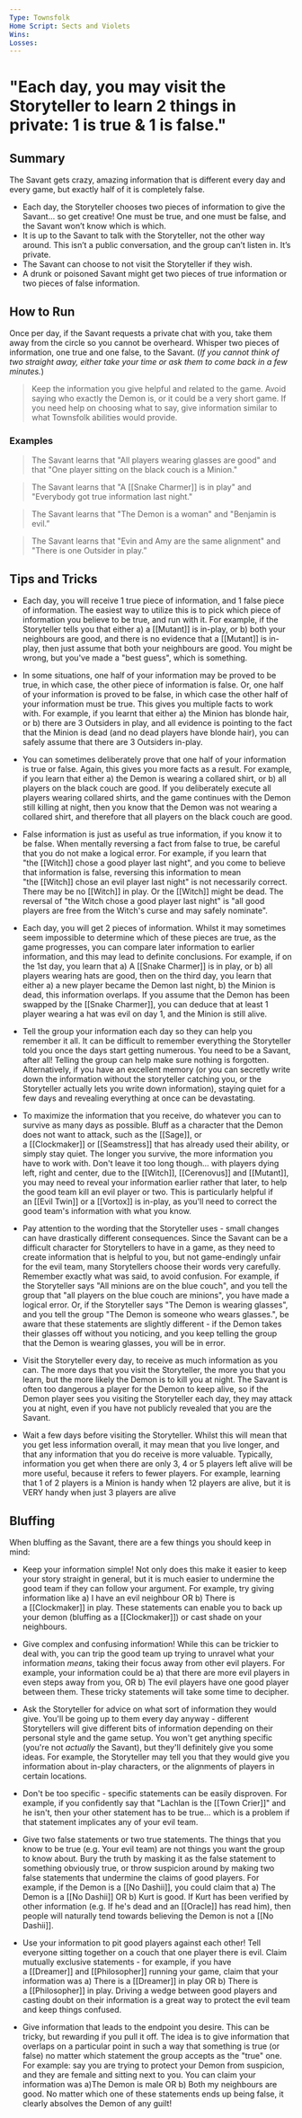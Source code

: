 ```yaml
---
Type: Townsfolk
Home Script: Sects and Violets
Wins: 
Losses:
---
```

# "Each day, you may visit the Storyteller to learn 2 things in private: 1 is true & 1 is false."

## Summary
The Savant gets crazy, amazing information that is different every day and every game, but exactly half of it is completely false.

- Each day, the Storyteller chooses two pieces of information to give the Savant... so get creative! One must be true, and one must be false, and the Savant won’t know which is which.
- It is up to the Savant to talk with the Storyteller, not the other way around. This isn’t a public conversation, and the group can’t listen in. It’s private.
- The Savant can choose to not visit the Storyteller if they wish.
- A drunk or poisoned Savant might get two pieces of true information or two pieces of false information.
## How to Run
Once per day, if the Savant requests a private chat with you, take them away from the circle so you cannot be overheard. Whisper two pieces of information, one true and one false, to the Savant. (_If you cannot think of two straight away, either take your time or ask them to come back in a few minutes._)

>Keep the information you give helpful and related to the game. Avoid saying who exactly the Demon is, or it could be a very short game. If you need help on choosing what to say, give information similar to what Townsfolk abilities would provide.
### Examples
>The Savant learns that "All players wearing glasses are good" and that "One player sitting on the black couch is a Minion."

>The Savant learns that "A [[Snake Charmer]] is in play" and "Everybody got true information last night."

>The Savant learns that "The Demon is a woman" and "Benjamin is evil.”

>The Savant learns that "Evin and Amy are the same alignment" and "There is one Outsider in play.”
## Tips and Tricks
- Each day, you will receive 1 true piece of information, and 1 false piece of information. The easiest way to utilize this is to pick which piece of information you believe to be true, and run with it. For example, if the Storyteller tells you that either a) a [[Mutant]] is in-play, or b) both your neighbours are good, and there is no evidence that a [[Mutant]] is in-play, then just assume that both your neighbours are good. You might be wrong, but you've made a "best guess", which is something.

- In some situations, one half of your information may be proved to be true, in which case, the other piece of information is false. Or, one half of your information is proved to be false, in which case the other half of your information must be true. This gives you multiple facts to work with. For example, if you learnt that either a) the Minion has blonde hair, or b) there are 3 Outsiders in play, and all evidence is pointing to the fact that the Minion is dead (and no dead players have blonde hair), you can safely assume that there are 3 Outsiders in-play.

- You can sometimes deliberately prove that one half of your information is true or false. Again, this gives you more facts as a result. For example, if you learn that either a) the Demon is wearing a collared shirt, or b) all players on the black couch are good. If you deliberately execute all players wearing collared shirts, and the game continues with the Demon still killing at night, then you know that the Demon was not wearing a collared shirt, and therefore that all players on the black couch are good.

- False information is just as useful as true information, if you know it to be false. When mentally reversing a fact from false to true, be careful that you do not make a logical error. For example, if you learn that "the [[Witch]] chose a good player last night", and you come to believe that information is false, reversing this information to mean "the [[Witch]] chose an evil player last night" is not necessarily correct. There may be no [[Witch]] in play. Or the [[Witch]] might be dead. The reversal of "the Witch chose a good player last night" is "all good players are free from the Witch's curse and may safely nominate".

- Each day, you will get 2 pieces of information. Whilst it may sometimes seem impossible to determine which of these pieces are true, as the game progresses, you can compare later information to earlier information, and this may lead to definite conclusions. For example, if on the 1st day, you learn that a) A [[Snake Charmer]] is in play, or b) all players wearing hats are good, then on the third day, you learn that either a) a new player became the Demon last night, b) the Minion is dead, this information overlaps. If you assume that the Demon has been swapped by the [[Snake Charmer]], you can deduce that at least 1 player wearing a hat was evil on day 1, and the Minion is still alive.

- Tell the group your information each day so they can help you remember it all. It can be difficult to remember everything the Storyteller told you once the days start getting numerous. You need to be a Savant, after all! Telling the group can help make sure nothing is forgotten. Alternatively, if you have an excellent memory (or you can secretly write down the information without the storyteller catching you, or the Storyteller actually lets you write down information), staying quiet for a few days and revealing everything at once can be devastating.

- To maximize the information that you receive, do whatever you can to survive as many days as possible. Bluff as a character that the Demon does not want to attack, such as the [[Sage]], or a [[Clockmaker]] or [[Seamstress]] that has already used their ability, or simply stay quiet. The longer you survive, the more information you have to work with. Don't leave it too long though... with players dying left, right and center, due to the [[Witch]], [[Cerenovus]] and [[Mutant]], you may need to reveal your information earlier rather that later, to help the good team kill an evil player or two. This is particularly helpful if an [[Evil Twin]] or a [[Vortox]] is in-play, as you'll need to correct the good team's information with what you know.

- Pay attention to the wording that the Storyteller uses - small changes can have drastically different consequences. Since the Savant can be a difficult character for Storytellers to have in a game, as they need to create information that is helpful to you, but not game-endingly unfair for the evil team, many Storytellers choose their words very carefully. Remember exactly what was said, to avoid confusion. For example, if the Storyteller says "All minions are on the blue couch", and you tell the group that "all players on the blue couch are minions", you have made a logical error. Or, if the Storyteller says "The Demon is wearing glasses", and you tell the group "The Demon is someone who wears glasses.", be aware that these statements are slightly different - if the Demon takes their glasses off without you noticing, and you keep telling the group that the Demon is wearing glasses, you will be in error.

- Visit the Storyteller every day, to receive as much information as you can. The more days that you visit the Storyteller, the more you that you learn, but the more likely the Demon is to kill you at night. The Savant is often too dangerous a player for the Demon to keep alive, so if the Demon player sees you visiting the Storyteller each day, they may attack you at night, even if you have not publicly revealed that you are the Savant.

- Wait a few days before visiting the Storyteller. Whilst this will mean that you get less information overall, it may mean that you live longer, and that any information that you do receive is more valuable. Typically, information you get when there are only 3, 4 or 5 players left alive will be more useful, because it refers to fewer players. For example, learning that 1 of 2 players is a Minion is handy when 12 players are alive, but it is VERY handy when just 3 players are alive
## Bluffing
When bluffing as the Savant, there are a few things you should keep in mind:

- Keep your information simple! Not only does this make it easier to keep your story straight in general, but it is much easier to undermine the good team if they can follow your argument. For example, try giving information like a) I have an evil neighbour OR b) There is a [[Clockmaker]] in play. These statements can enable you to back up your demon (bluffing as a [[Clockmaker]]) or cast shade on your neighbours.

- Give complex and confusing information! While this can be trickier to deal with, you can trip the good team up trying to unravel what your information _means_, taking their focus away from other evil players. For example, your information could be a) that there are more evil players in even steps away from you, OR b) The evil players have one good player between them. These tricky statements will take some time to decipher.

- Ask the Storyteller for advice on what sort of information they would give. You'll be going up to them every day anyway - different Storytellers will give different bits of information depending on their personal style and the game setup. You won't get anything specific (you're not _actually_ the Savant), but they'll definitely give you some ideas. For example, the Storyteller may tell you that they would give you information about in-play characters, or the alignments of players in certain locations.

- Don't be too specific - specific statements can be easily disproven. For example, if you confidently say that "Lachlan is the [[Town Crier]]" and he isn't, then your other statement has to be true... which is a problem if that statement implicates any of your evil team.

- Give two false statements or two true statements. The things that you know to be true (e.g. Your evil team) are not things you want the group to know about. Bury the truth by masking it as the false statement to something obviously true, or throw suspicion around by making two false statements that undermine the claims of good players. For example, if the Demon is a [[No Dashii]], you could claim that a) The Demon is a [[No Dashii]] OR b) Kurt is good. If Kurt has been verified by other information (e.g. If he's dead and an [[Oracle]] has read him), then people will naturally tend towards believing the Demon is not a [[No Dashii]].

- Use your information to pit good players against each other! Tell everyone sitting together on a couch that one player there is evil. Claim mutually exclusive statements - for example, if you have a [[Dreamer]] and [[Philosopher]] running your game, claim that your information was a) There is a [[Dreamer]] in play OR b) There is a [[Philosopher]] in play. Driving a wedge between good players and casting doubt on their information is a great way to protect the evil team and keep things confused.

- Give information that leads to the endpoint you desire. This can be tricky, but rewarding if you pull it off. The idea is to give information that overlaps on a particular point in such a way that something is true (or false) no matter which statement the group accepts as the "true" one. For example: say you are trying to protect your Demon from suspicion, and they are female and sitting next to you. You can claim your information was a)The Demon is male OR b) Both my neighbours are good. No matter which one of these statements ends up being false, it clearly absolves the Demon of any guilt!
